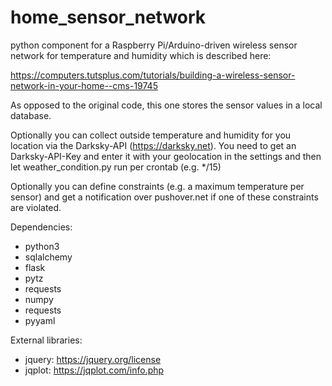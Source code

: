 # home_sensor_network

python component for a Raspberry Pi/Arduino-driven wireless sensor network for temperature and humidity which is described here:

https://computers.tutsplus.com/tutorials/building-a-wireless-sensor-network-in-your-home--cms-19745

As opposed to the original code, this one stores the sensor values in a local database.

Optionally you can collect outside temperature and humidity for you location via the Darksky-API (https://darksky.net). You need
to get an Darksky-API-Key and enter it with your geolocation in the settings and then let weather_condition.py run per crontab (e.g. \*/15)

Optionally you can define constraints (e.g. a maximum temperature per sensor) and get a notification over pushover.net if one of these
constraints are violated.

Dependencies:
 - python3
 - sqlalchemy
 - flask
 - pytz
 - requests
 - numpy
 - requests
 - pyyaml

External libraries:
 - jquery: https://jquery.org/license
 - jqplot: https://jqplot.com/info.php

